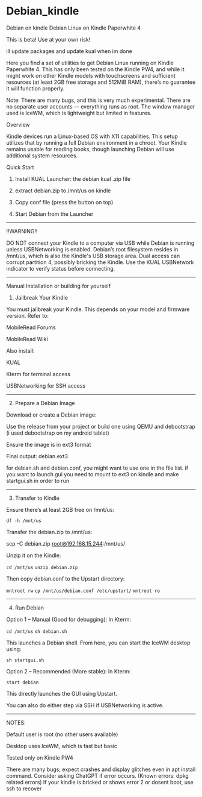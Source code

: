 # Debian_kindle
Debian on kindle
Debian Linux on Kindle Paperwhite 4

This is beta! Use at your own risk!

ill update packages and update kual when im done

Here you find a set of utilities to get Debian Linux running on Kindle Paperwhite 4. This has only been tested on the Kindle PW4, and while it might work on other Kindle models with touchscreens and sufficient resources (at least 2GB free storage and 512MiB RAM), there’s no guarantee it will function properly.

Note: There are many bugs, and this is very much experimental. There are no separate user accounts — everything runs as root. The window manager used is IceWM, which is lightweight but limited in features.

Overview

Kindle devices run a Linux-based OS with X11 capabilities. This setup utilizes that by running a full Debian environment in a chroot. Your Kindle remains usable for reading books, though launching Debian will use additional system resources.

Quick Start

1. Install KUAL Launcher: the debian kual .zip file

2. extract debian.zip to /mnt/us on kindle

3. Copy conf file (press the button on top)

4. Start Debian from the Launcher



---

!!WARNING!!

DO NOT connect your Kindle to a computer via USB while Debian is running unless USBNetworking is enabled. Debian’s root filesystem resides in /mnt/us, which is also the Kindle's USB storage area. Dual access can corrupt partition 4, possibly bricking the Kindle. Use the KUAL USBNetwork indicator to verify status before connecting.


---

Manual Installation or building for yourself

1. Jailbreak Your Kindle

You must jailbreak your Kindle. This depends on your model and firmware version. Refer to:

MobileRead Forums

MobileRead Wiki


Also install:

KUAL

Kterm for terminal access

USBNetworking for SSH access



---

2. Prepare a Debian Image

Download or create a Debian image:

Use the release from your project or build one using QEMU and debootstrap (i used debootstrap on my android tablet)

Ensure the image is in ext3 format

Final output: debian.ext3

for debian.sh and debian.conf, you might want to use one in the file list.
if you want to launch gui you need to mount to ext3 on kindle and make startgui.sh in order to run



---

3. Transfer to Kindle

Ensure there’s at least 2GB free on /mnt/us:

`df -h /mnt/us`

Transfer the debian.zip to /mnt/us:

scp -C debian.zip root@192.168.15.244:/mnt/us/

Unzip it on the Kindle:

`cd /mnt/us`
`unzip debian.zip`

Then copy debian.conf to the Upstart directory:

`mntroot rw`
`cp /mnt/us/debian.conf /etc/upstart/`
`mntroot ro`


---

4. Run Debian

Option 1 – Manual (Good for debugging):
In Kterm:

`cd /mnt/us`
`sh debian.sh`

This launches a Debian shell. From here, you can start the IceWM desktop using:

`sh startgui.sh`

Option 2 – Recommended (More stable):
In Kterm:

`start debian`

This directly launches the GUI using Upstart.

You can also do either step via SSH if USBNetworking is active.


---

NOTES:

Default user is root (no other users available)

Desktop uses IceWM, which is fast but basic

Tested only on Kindle PW4

There are many bugs; expect crashes and display glitches even in apt install command. Consider asking ChatGPT if error occurs.
(Known errors: dpkg related errors)
If your kindle is bricked or shows error 2 or dosent boot, use ssh to recover
